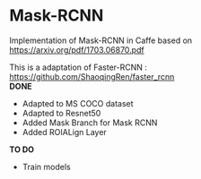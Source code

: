 # Mask-RCNN
Implementation of Mask-RCNN in Caffe based on https://arxiv.org/pdf/1703.06870.pdf

This is a adaptation of Faster-RCNN : https://github.com/ShaoqingRen/faster_rcnn <br />
**DONE**
 - Adapted to MS COCO dataset
 - Adapted to Resnet50
 - Added Mask Branch for Mask RCNN
 - Added ROIALign Layer

**TO DO**
 - Train models 
